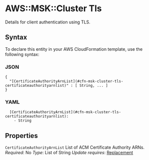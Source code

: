 # AWS::MSK::Cluster Tls<a name="aws-properties-msk-cluster-tls"></a>

Details for client authentication using TLS\.

## Syntax<a name="aws-properties-msk-cluster-tls-syntax"></a>

To declare this entity in your AWS CloudFormation template, use the following syntax:

### JSON<a name="aws-properties-msk-cluster-tls-syntax.json"></a>

```
{
  "[CertificateAuthorityArnList](#cfn-msk-cluster-tls-certificateauthorityarnlist)" : [ String, ... ]
}
```

### YAML<a name="aws-properties-msk-cluster-tls-syntax.yaml"></a>

```
  [CertificateAuthorityArnList](#cfn-msk-cluster-tls-certificateauthorityarnlist):
    - String
```

## Properties<a name="aws-properties-msk-cluster-tls-properties"></a>

`CertificateAuthorityArnList`  <a name="cfn-msk-cluster-tls-certificateauthorityarnlist"></a>
List of ACM Certificate Authority ARNs\.
*Required*: No
*Type*: List of String
*Update requires*: [Replacement](https://docs.aws.amazon.com/AWSCloudFormation/latest/UserGuide/using-cfn-updating-stacks-update-behaviors.html#update-replacement)
